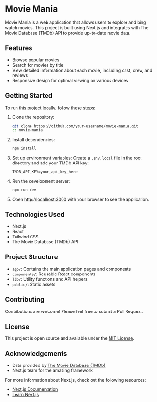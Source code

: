 # Movie Mania

Movie Mania is a web application that allows users to explore and bing watch movies. This project is built using Next.js and integrates with The Movie Database (TMDb) API to provide up-to-date movie data.

## Features

- Browse popular movies
- Search for movies by title
- View detailed information about each movie, including cast, crew, and reviews
- Responsive design for optimal viewing on various devices

## Getting Started

To run this project locally, follow these steps:

1. Clone the repository:

   ```bash
   git clone https://github.com/your-username/movie-mania.git
   cd movie-mania
   ```

2. Install dependencies:

   ```bash
   npm install
   ```

3. Set up environment variables:
   Create a `.env.local` file in the root directory and add your TMDb API key:

   ```
   TMDB_API_KEY=your_api_key_here
   ```

4. Run the development server:

   ```bash
   npm run dev
   ```

5. Open [http://localhost:3000](http://localhost:3000) with your browser to see the application.

## Technologies Used

- Next.js
- React
- Tailwind CSS
- The Movie Database (TMDb) API

## Project Structure

- `app/`: Contains the main application pages and components
- `components/`: Reusable React components
- `lib/`: Utility functions and API helpers
- `public/`: Static assets

## Contributing

Contributions are welcome! Please feel free to submit a Pull Request.

## License

This project is open source and available under the [MIT License](LICENSE).

## Acknowledgements

- Data provided by [The Movie Database (TMDb)](https://www.themoviedb.org/)
- Next.js team for the amazing framework

For more information about Next.js, check out the following resources:

- [Next.js Documentation](https://nextjs.org/docs)
- [Learn Next.js](https://nextjs.org/learn)
